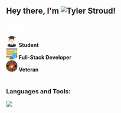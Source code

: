 ## Hey there, I'm ![Tyler Stroud]("https://www.tylerstrouddev.com/")!

[<img src="./assets/linkedin.svg" alt="linkedin icon" width="20"/>](https://www.linkedin.com/in/tyler-w-stroud/)
[<img src="./assets/web.svg" alt="linkedin icon" width="20"/>](https://www.tylerstrouddev.com/)

<img src="./assets/graduated.svg" alt="student icon" width="30"/> **Student** <br/>
<img src="./assets/data.svg" alt="developer icon" width="30"/> **Full-Stack Developer** <br/>
<img src="./assets/usmc-logo.png" alt="marine logo" width="30"/> **Veteran** <br/><br/>

### Languages and Tools:
<img src="./assets/">

<!--
**TylerWStroud/TylerWStroud** is a ✨ _special_ ✨ repository because its `README.md` (this file) appears on your GitHub profile.

Here are some ideas to get you started:

- 🔭 I’m currently working on ...
- 🌱 I’m currently learning ...
- 👯 I’m looking to collaborate on ...
- 🤔 I’m looking for help with ...
- 💬 Ask me about ...
- 📫 How to reach me: ...
- 😄 Pronouns: ...
- ⚡ Fun fact: ...
  -->
